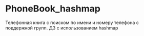 # PhoneBook_hashmap
Телефонная книга с поиском по имени и номеру телефона с поддержкой групп. ДЗ с использованием hashmap
